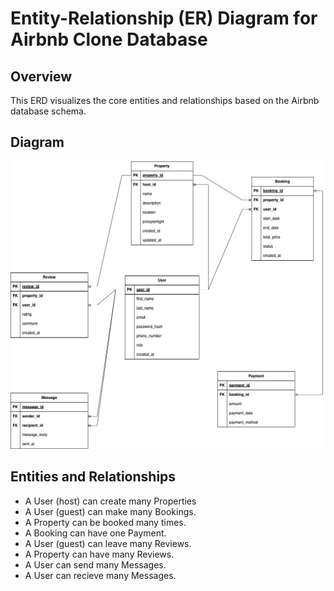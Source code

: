 # Entity-Relationship (ER) Diagram for Airbnb Clone Database

## Overview

This ERD visualizes the core entities and relationships based on the Airbnb database schema.

## Diagram

![ER Diagram](./airbnb-er-diagram.drawio.png)

## Entities and Relationships

- A User (host) can create many Properties
- A User (guest) can make many Bookings.
- A Property can be booked many times.
- A Booking can have one Payment.
- A User (guest) can leave many Reviews.
- A Property can have many Reviews.
- A User can send many Messages.
- A User can recieve many Messages.
